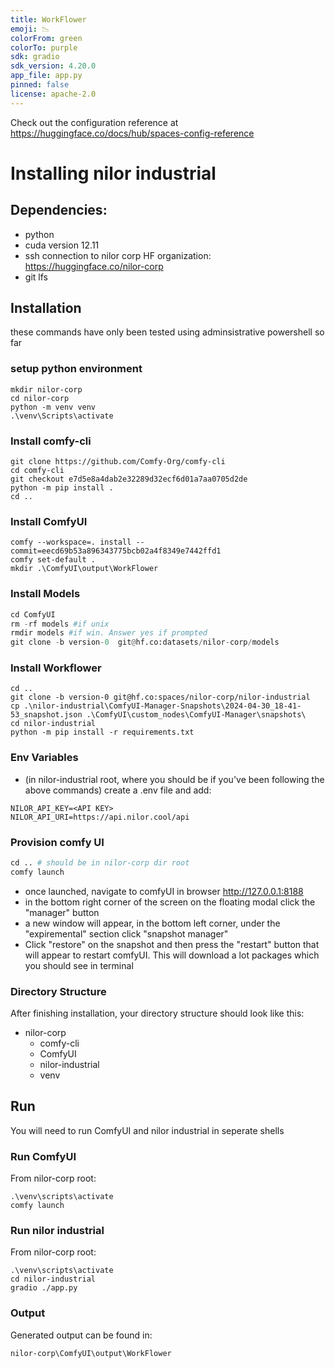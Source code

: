 ```yaml
---
title: WorkFlower
emoji: 📉
colorFrom: green
colorTo: purple
sdk: gradio
sdk_version: 4.20.0
app_file: app.py
pinned: false
license: apache-2.0
---
```


Check out the configuration reference at https://huggingface.co/docs/hub/spaces-config-reference


# Installing nilor industrial

## Dependencies:
- python
- cuda version 12.11
- ssh connection to nilor corp HF organization: https://huggingface.co/nilor-corp
- git lfs


## Installation
these commands have only been tested using adminsistrative powershell so far
### setup python environment
```
mkdir nilor-corp
cd nilor-corp
python -m venv venv
.\venv\Scripts\activate
```

### Install comfy-cli
```
git clone https://github.com/Comfy-Org/comfy-cli
cd comfy-cli
git checkout e7d5e8a4dab2e32289d32ecf6d01a7aa0705d2de
python -m pip install .
cd ..
```

### Install ComfyUI
```
comfy --workspace=. install --commit=eecd69b53a896343775bcb02a4f8349e7442ffd1
comfy set-default .
mkdir .\ComfyUI\output\WorkFlower
```

### Install Models
```py
cd ComfyUI
rm -rf models #if unix
rmdir models #if win. Answer yes if prompted
git clone -b version-0  git@hf.co:datasets/nilor-corp/models
```

### Install Workflower
```
cd ..
git clone -b version-0 git@hf.co:spaces/nilor-corp/nilor-industrial
cp .\nilor-industrial\ComfyUI-Manager-Snapshots\2024-04-30_18-41-53_snapshot.json .\ComfyUI\custom_nodes\ComfyUI-Manager\snapshots\
cd nilor-industrial
python -m pip install -r requirements.txt
```

### Env Variables
- (in nilor-industrial root, where you should be if you've been following the above commands) create a .env file and add:
``` 
NILOR_API_KEY=<API KEY>
NILOR_API_URI=https://api.nilor.cool/api
```

### Provision comfy UI

```py
cd .. # should be in nilor-corp dir root
comfy launch
```
- once launched, navigate to comfyUI in browser  http://127.0.0.1:8188
- in the bottom right corner of the screen on the floating modal click the "manager" button
- a new window will appear, in the bottom left corner, under the "expiremental" section click "snapshot manager"
- Click "restore" on the snapshot and then press the "restart" button that will appear to restart comfyUI. This will download a lot packages which you should see in terminal 

### Directory Structure
After finishing installation, your directory structure should look like this:
- nilor-corp
    - comfy-cli
    - ComfyUI
    - nilor-industrial
    - venv

## Run
You will need to run ComfyUI and nilor industrial in seperate shells

### Run ComfyUI
From nilor-corp root:
```
.\venv\scripts\activate
comfy launch
```

### Run nilor industrial 
From nilor-corp root:
```
.\venv\scripts\activate
cd nilor-industrial
gradio ./app.py
```

### Output
Generated output can be found in:
```
nilor-corp\ComfyUI\output\WorkFlower
```

